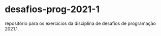 # desafios-prog-2021-1
repositório para os exercícios da disciplina de desafios de programação 2021.1.
